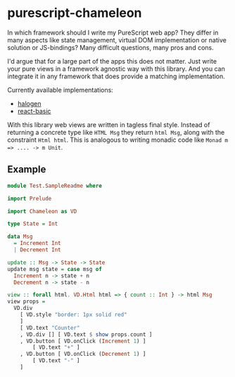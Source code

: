 # purescript-chameleon

In which framework should I write my PureScript web app? They differ in many
aspects like state management, virtual DOM implementation or native solution or
JS-bindings? Many difficult questions, many pros and cons.

I'd argue that for a large part of the apps this does not matter. Just write
your pure views in a framework agnostic way with this library. And you can
integrate it in any framework that does provide a matching implementation. 

Currently available implementations:
  - [halogen](https://github.com/thought2/purescript-chameleon-halogen)
  - [react-basic](https://github.com/thought2/purescript-chameleon-react-basic)

With this library web views are written in tagless final style. Instead of
returning a concrete type like `HTML Msg` they return `html Msg`, along with the
constraint `Html html`. This is analogous to writing monadic code like `Monad m
=> .... -> m Unit`.


## Example


```hs
module Test.SampleReadme where

import Prelude

import Chameleon as VD

type State = Int

data Msg
  = Increment Int
  | Decrement Int

update :: Msg -> State -> State
update msg state = case msg of
  Increment n -> state + n
  Decrement n -> state - n

view :: forall html. VD.Html html => { count :: Int } -> html Msg
view props =
  VD.div
    [ VD.style "border: 1px solid red"
    ]
    [ VD.text "Counter"
    , VD.div [] [ VD.text $ show props.count ]
    , VD.button [ VD.onClick (Increment 1) ]
        [ VD.text "+" ]
    , VD.button [ VD.onClick (Decrement 1) ]
        [ VD.text "-" ]
    ]
```